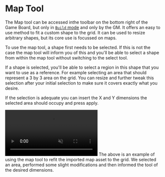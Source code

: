 # Map Tool

The Map tool can be accessed inthe toolbar on the bottom right of the Game Board, but only in [`Build` mode](/docs/tools-overview/#tools-and-modes) and only by the GM.
It offers an easy to use method to fit a custom shape to the grid.
It can be used to resize arbitrary shapes, but its core use is focussed on maps.

To use the map tool, a shape first needs to be selected.
If this is not the case the map tool will inform you of this and you'll be able to select a shape from within the map tool without switching to the select tool.

If a shape is selected, you'll be able to select a region in this shape that you want to use as a reference.
For example selecting an area that should represent a 3 by 3 area on the grid.
You can resize and further tweak this selection after your initial selection to make sure it covers exactly what you desire.

If the selection is adequate you can insert the X and Y dimensions the selected area should occupy and press apply.

<video autoplay loop muted style="max-width: 680px;">
   <source src="/assets/0.20.0/maptool.webm" type="video/webm">
   <source src="/assets/0.20.0/maptool.mp4" type="video/mp4">
</video>
The above is an example of using the map tool to refit the imported map asset to the grid.
We selected an area, performed some slight modifications and then informed the tool of the desired dimensions.
